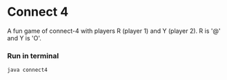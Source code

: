 # Connect 4
A fun game of connect-4 with players R (player 1) and Y (player 2). R is '@' and Y is 'O'.

### Run in terminal
```java connect4```
